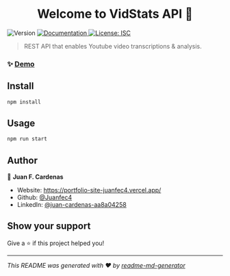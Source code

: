 <h1 align="center">Welcome to VidStats API 👋</h1>
<p>
  <img alt="Version" src="https://img.shields.io/badge/version-1.0.1-blue.svg?cacheSeconds=2592000" />
  <a href="https://github.com/Juanfec4/vid-stats-api" target="_blank">
    <img alt="Documentation" src="https://img.shields.io/badge/documentation-yes-brightgreen.svg" />
  </a>
  <a href="#" target="_blank">
    <img alt="License: ISC" src="https://img.shields.io/badge/License-ISC-yellow.svg" />
  </a>
</p>

> REST API that enables Youtube video transcriptions & analysis.

### ✨ [Demo](https://vid-stats-api.onrender.com)

## Install

```sh
npm install
```

## Usage

```sh
npm run start
```

## Author

👤 **Juan F. Cardenas**

* Website: https://portfolio-site-juanfec4.vercel.app/
* Github: [@Juanfec4](https://github.com/Juanfec4)
* LinkedIn: [@juan-cardenas-aa8a04258](https://linkedin.com/in/juan-cardenas-aa8a04258)

## Show your support

Give a ⭐️ if this project helped you!

***
_This README was generated with ❤️ by [readme-md-generator](https://github.com/kefranabg/readme-md-generator)_
